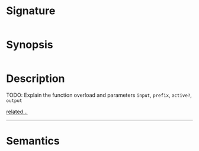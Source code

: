 # Signature
```vikid-signature
```

# Synopsis
```vikid-synopsis
```

# Description
TODO: Explain the function overload and parameters `input`, `prefix`, `active?`, `output`

[related...](active?)

----
# Semantics